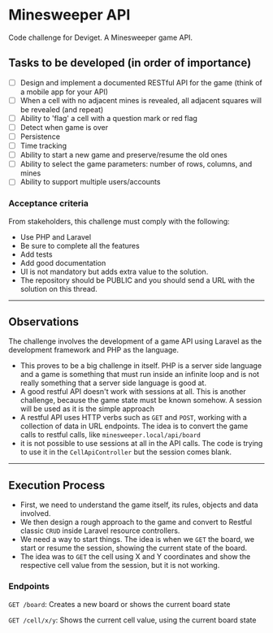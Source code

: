 # Minesweeper API
Code challenge for Deviget. A Minesweeper game API.

## Tasks to be developed (in order of importance)

* [ ] Design and implement a documented RESTful API for the game (think of a mobile app for your API)
* [ ] When a cell with no adjacent mines is revealed, all adjacent squares will be revealed (and repeat)
* [ ] Ability to 'flag' a cell with a question mark or red flag
* [ ] Detect when game is over
* [ ] Persistence
* [ ] Time tracking
* [ ] Ability to start a new game and preserve/resume the old ones
* [ ] Ability to select the game parameters: number of rows, columns, and mines
* [ ] Ability to support multiple users/accounts

### Acceptance criteria

From stakeholders, this challenge must comply with the following:

- Use PHP and Laravel
- Be sure to complete all the features
- Add tests
- Add good documentation
- UI is not mandatory but adds extra value to the solution. 
- The repository should be PUBLIC and you should send a URL with the solution on this thread.

---
## Observations

The challenge involves the development of a game API using Laravel as the development framework and PHP as the language.

- This proves to be a big challenge in itself. PHP is a server side language and a game is something that must run inside an infinite loop and is not really something that a server side language is good at.
- A good restful API doesn't work with sessions at all. This is another challenge, because the game state must be known somehow. A session will be used as it is the simple approach
- A restful API uses HTTP verbs such as `GET` and `POST`, working with a collection of data in URL endpoints. The idea is to convert the game calls to restful calls, like `minesweeper.local/api/board`
- it is not possible to use sessions at all in the API calls. The code is trying to use it in the `CellApiController` but the session comes blank.

---
## Execution Process

- First, we need to understand the game itself, its rules, objects and data involved.
- We then design a rough approach to the game and convert to Restful classic `CRUD` inside Laravel resource controllers.
- We need a way to start things. The idea is when we `GET` the board, we start or resume the session, showing the current state of the board.
- The idea was to `GET` the cell using X and Y coordinates and show the respective cell value from the session, but it is not working.

### Endpoints

`GET /board`: Creates a new board or shows the current board state

`GET /cell/x/y`: Shows the current cell value, using the current board state
